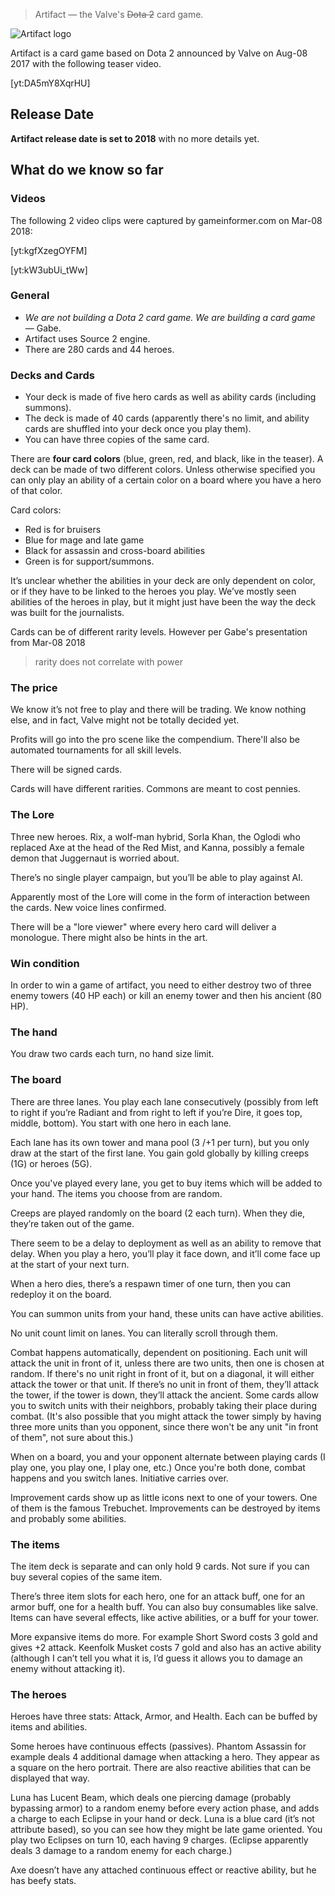 <!--

-->
> Artifact — the Valve's ~~Dota 2~~ card game.

![Artifact logo](https://i.imgur.com/zt78JQW.png)

Artifact is a card game based on Dota 2 announced by Valve on Aug-08 2017 with the following teaser video.

[yt:DA5mY8XqrHU]

## Release Date

**Artifact release date is set to 2018** with no more details yet.

## What do we know so far

### Videos

The following 2 video clips were captured by gameinformer.com on Mar-08 2018:

[yt:kgfXzegOYFM]

[yt:kW3ubUi_tWw]

### General

* *We are not building a Dota 2 card game. We are building a card game* — Gabe.
* Artifact uses Source 2 engine.
* There are 280 cards and 44 heroes.

### Decks and Cards

* Your deck is made of five hero cards as well as ability cards (including summons).
* The deck is made of 40 cards (apparently there's no limit, and ability cards are shuffled into your deck once you play them).
* You can have three copies of the same card.

There are **four card colors** (blue, green, red, and black, like in the teaser). A deck can be made of two different colors. Unless otherwise specified you can only play an ability of a certain color on a board where you have a hero of that color.

Card colors:
* Red is for bruisers
* Blue for mage and late game
* Black for assassin and cross-board abilities
* Green is for support/summons.

It’s unclear whether the abilities in your deck are only dependent on color, or if they have to be linked to the heroes you play. We’ve mostly seen abilities of the heroes in play, but it might just have been the way the deck was built for the journalists.

Cards can be of different rarity levels. However per Gabe's presentation from Mar-08 2018

> rarity does not correlate with power










### The price

We know it’s not free to play and there will be trading. We know nothing else, and in fact, Valve might not be totally decided yet.

Profits will go into the pro scene like the compendium. There'll also be automated tournaments for all skill levels.

There will be signed cards.

Cards will have different rarities. Commons are meant to cost pennies.

### The Lore

Three new heroes. Rix, a wolf-man hybrid, Sorla Khan, the Oglodi who replaced Axe at the head of the Red Mist, and Kanna, possibly a female demon that Juggernaut is worried about.

There’s no single player campaign, but you’ll be able to play against AI.

Apparently most of the Lore will come in the form of interaction between the cards. New voice lines confirmed.

There will be a "lore viewer" where every hero card will deliver a monologue. There might also be hints in the art.

### Win condition

In order to win a game of artifact, you need to either destroy two of three enemy towers (40 HP each) or kill an enemy tower and then his ancient (80 HP).

### The hand

You draw two cards each turn, no hand size limit.

### The board

There are three lanes. You play each lane consecutively (possibly from left to right if you’re Radiant and from right to left if you’re Dire, it goes top, middle, bottom). You start with one hero in each lane.

Each lane has its own tower and mana pool (3 /+1 per turn), but you only draw at the start of the first lane. You gain gold globally by killing creeps (1G) or heroes (5G).

Once you've played every lane, you get to buy items which will be added to your hand. The items you choose from are random.

Creeps are played randomly on the board (2 each turn). When they die, they’re taken out of the game.

There seem to be a delay to deployment as well as an ability to remove that delay. When you play a hero, you’ll play it face down, and it’ll come face up at the start of your next turn.

When a hero dies, there’s a respawn timer of one turn, then you can redeploy it on the board.

You can summon units from your hand, these units can have active abilities.

No unit count limit on lanes. You can literally scroll through them.

Combat happens automatically, dependent on positioning. Each unit will attack the unit in front of it, unless there are two units, then one is chosen at random. If there's no unit right in front of it, but on a diagonal, it will either attack the tower or that unit. If there’s no unit in front of them, they’ll attack the tower, if the tower is down, they’ll attack the ancient. Some cards allow you to switch units with their neighbors, probably taking their place during combat. (It's also possible that you might attack the tower simply by having three more units than you opponent, since there won't be any unit "in front of them", not sure about this.)

When on a board, you and your opponent alternate between playing cards (I play one, you play one, I play one, etc.) Once you're both done, combat happens and you switch lanes. Initiative carries over.

Improvement cards show up as little icons next to one of your towers. One of them is the famous Trebuchet. Improvements can be destroyed by items and probably some abilities.

### The items

The item deck is separate and can only hold 9 cards. Not sure if you can buy several copies of the same item.

There’s three item slots for each hero, one for an attack buff, one for an armor buff, one for a health buff. You can also buy consumables like salve. Items can have several effects, like active abilities, or a buff for your tower.

More expansive items do more. For example Short Sword costs 3 gold and gives +2 attack. Keenfolk Musket costs 7 gold and also has an active ability (although I can’t tell you what it is, I’d guess it allows you to damage an enemy without attacking it).

### The heroes

Heroes have three stats: Attack, Armor, and Health. Each can be buffed by items and abilities.

Some heroes have continuous effects (passives). Phantom Assassin for example deals 4 additional damage when attacking a hero. They appear as a square on the hero portrait. There are also reactive abilities that can be displayed that way.

Luna has Lucent Beam, which deals one piercing damage (probably bypassing armor) to a random enemy before every action phase, and adds a charge to each Eclipse in your hand or deck. Luna is a blue card (it’s not attribute based), so you can see how they might be late game oriented. You play two Eclipses on turn 10, each having 9 charges. (Eclipse apparently deals 3 damage to a random enemy for each charge.)

Axe doesn’t have any attached continuous effect or reactive ability, but he has beefy stats.
